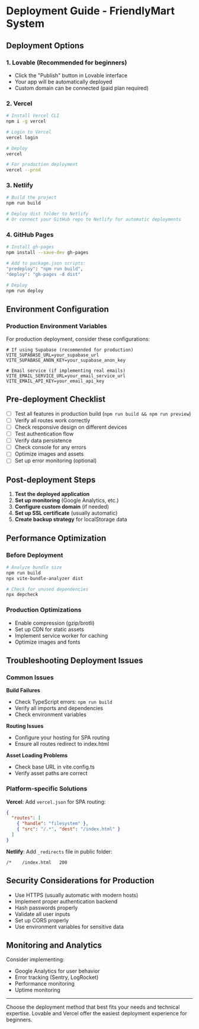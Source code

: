 
# Deployment Guide - FriendlyMart System

## Deployment Options

### 1. Lovable (Recommended for beginners)
- Click the "Publish" button in Lovable interface
- Your app will be automatically deployed
- Custom domain can be connected (paid plan required)

### 2. Vercel
```bash
# Install Vercel CLI
npm i -g vercel

# Login to Vercel
vercel login

# Deploy
vercel

# For production deployment
vercel --prod
```

### 3. Netlify
```bash
# Build the project
npm run build

# Deploy dist folder to Netlify
# Or connect your GitHub repo to Netlify for automatic deployments
```

### 4. GitHub Pages
```bash
# Install gh-pages
npm install --save-dev gh-pages

# Add to package.json scripts:
"predeploy": "npm run build",
"deploy": "gh-pages -d dist"

# Deploy
npm run deploy
```

## Environment Configuration

### Production Environment Variables
For production deployment, consider these configurations:

```env
# If using Supabase (recommended for production)
VITE_SUPABASE_URL=your_supabase_url
VITE_SUPABASE_ANON_KEY=your_supabase_anon_key

# Email service (if implementing real emails)
VITE_EMAIL_SERVICE_URL=your_email_service_url
VITE_EMAIL_API_KEY=your_email_api_key
```

## Pre-deployment Checklist

- [ ] Test all features in production build (`npm run build && npm run preview`)
- [ ] Verify all routes work correctly
- [ ] Check responsive design on different devices
- [ ] Test authentication flow
- [ ] Verify data persistence
- [ ] Check console for any errors
- [ ] Optimize images and assets
- [ ] Set up error monitoring (optional)

## Post-deployment Steps

1. **Test the deployed application**
2. **Set up monitoring** (Google Analytics, etc.)
3. **Configure custom domain** (if needed)
4. **Set up SSL certificate** (usually automatic)
5. **Create backup strategy** for localStorage data

## Performance Optimization

### Before Deployment
```bash
# Analyze bundle size
npm run build
npx vite-bundle-analyzer dist

# Check for unused dependencies
npx depcheck
```

### Production Optimizations
- Enable compression (gzip/brotli)
- Set up CDN for static assets
- Implement service worker for caching
- Optimize images and fonts

## Troubleshooting Deployment Issues

### Common Issues

**Build Failures**
- Check TypeScript errors: `npm run build`
- Verify all imports and dependencies
- Check environment variables

**Routing Issues**
- Configure your hosting for SPA routing
- Ensure all routes redirect to index.html

**Asset Loading Problems**
- Check base URL in vite.config.ts
- Verify asset paths are correct

### Platform-specific Solutions

**Vercel**: Add `vercel.json` for SPA routing:
```json
{
  "routes": [
    { "handle": "filesystem" },
    { "src": "/.*", "dest": "/index.html" }
  ]
}
```

**Netlify**: Add `_redirects` file in public folder:
```
/*    /index.html   200
```

## Security Considerations for Production

- Use HTTPS (usually automatic with modern hosts)
- Implement proper authentication backend
- Hash passwords properly
- Validate all user inputs
- Set up CORS properly
- Use environment variables for sensitive data

## Monitoring and Analytics

Consider implementing:
- Google Analytics for user behavior
- Error tracking (Sentry, LogRocket)
- Performance monitoring
- Uptime monitoring

---

Choose the deployment method that best fits your needs and technical expertise. Lovable and Vercel offer the easiest deployment experience for beginners.
